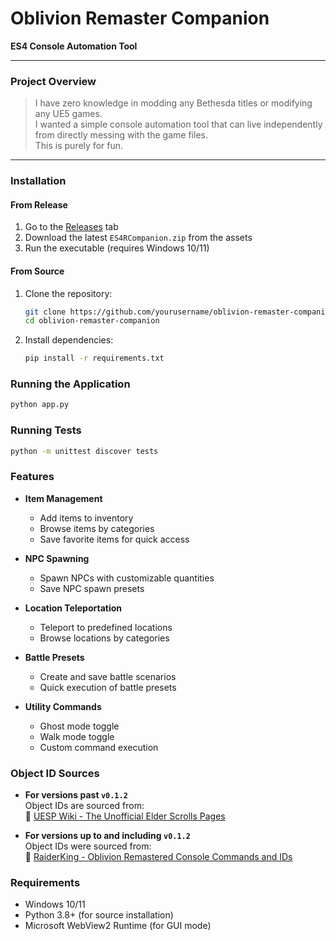 # Oblivion Remaster Companion

**ES4 Console Automation Tool**

---

### Project Overview

> I have zero knowledge in modding any Bethesda titles or modifying any UE5 games.  
> I wanted a simple console automation tool that can live independently from directly messing with the game files.  
> This is purely for fun.

---

### Installation

#### From Release

1. Go to the [Releases]([https://github.com/yourusername/oblivion-remaster-companion/releases](https://github.com/nrchristen/oblivion-remaster-companion/releases/tag/v0.1.2)) tab
2. Download the latest `ES4RCompanion.zip` from the assets
3. Run the executable (requires Windows 10/11)

#### From Source

1. Clone the repository:
   ```bash
   git clone https://github.com/yourusername/oblivion-remaster-companion.git
   cd oblivion-remaster-companion
   ```
2. Install dependencies:
   ```bash
   pip install -r requirements.txt
   ```

### Running the Application

```bash
python app.py
```

### Running Tests

```bash
python -m unittest discover tests
```

### Features

- **Item Management**

  - Add items to inventory
  - Browse items by categories
  - Save favorite items for quick access

- **NPC Spawning**

  - Spawn NPCs with customizable quantities
  - Save NPC spawn presets

- **Location Teleportation**

  - Teleport to predefined locations
  - Browse locations by categories

- **Battle Presets**

  - Create and save battle scenarios
  - Quick execution of battle presets

- **Utility Commands**

  - Ghost mode toggle
  - Walk mode toggle
  - Custom command execution

### Object ID Sources

- **For versions past `v0.1.2`**  
  Object IDs are sourced from:  
  🔗 [UESP Wiki - The Unofficial Elder Scrolls Pages](https://en.uesp.net)

- **For versions up to and including `v0.1.2`**  
  Object IDs were sourced from:  
  🔗 [RaiderKing - Oblivion Remastered Console Commands and IDs](https://raiderking.com/tes4-oblivion-remastered-all-console-commands-and-ids-items-spells)

### Requirements

- Windows 10/11
- Python 3.8+ (for source installation)
- Microsoft WebView2 Runtime (for GUI mode)
